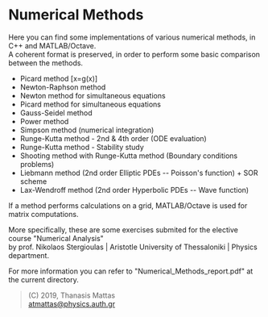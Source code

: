 # Numerical Methods

Here you can find some implementations of various numerical methods, in C++ and MATLAB/Octave.  
Α coherent format is preserved, in order to perform some basic comparison between the methods.

* Picard method [x=g(x)]
* Newton-Raphson method
* Newton method for simultaneous equations
* Picard method for simultaneous equations
* Gauss-Seidel method
* Power method
* Simpson method (numerical integration)  
* Runge-Kutta method - 2nd & 4th order (ODE evaluation)
* Runge-Kutta method - Stability study
* Shooting method with Runge-Kutta method (Boundary conditions problems)
* Liebmann method (2nd order Elliptic PDEs -- Poisson's function) + SOR scheme
* Lax-Wendroff method (2nd order Hyperbolic PDEs -- Wave function)



If a method performs calculations on a grid, MATLAB/Octave is used for matrix computations.

More specifically, these are some exercises submited for the elective course "Numerical Analysis"  
by prof. Nikolaos Stergioulas | Aristotle University of Thessaloniki | Physics department.

For more information you can refer to "Numerical_Methods_report.pdf" at the current directory.

>(C) 2019, Thanasis Mattas  
>atmattas@physics.auth.gr
